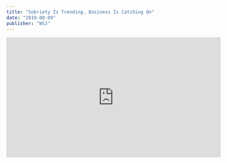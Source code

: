 ```yaml
---
title: "Sobriety Is Trending. Business Is Catching On"
date: "2019-08-09"
publisher: "WSJ"
---
```


<iframe allowfullscreen="true" webkitallowfullscreen="true" mozallowfullscreen="true" frameborder="0" scrolling="no" width="560" height="315" src="https://video-api.wsj.com/api-video/player/v3/iframe.html?guid=E62F3745-D2C6-471F-B958-F7AA8262E1CC" title="Sobriety Is Trending. Business Is Catching On"></iframe>
